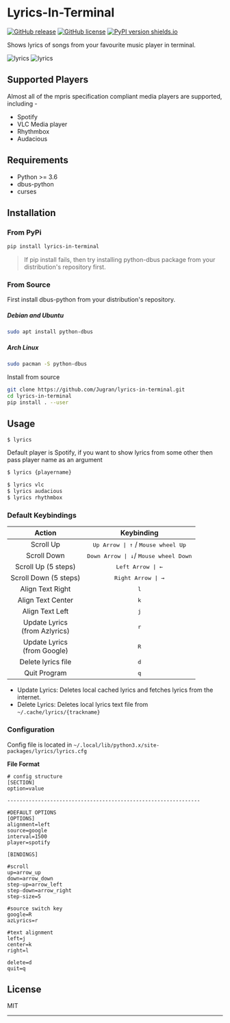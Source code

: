 # Lyrics-In-Terminal
[![GitHub release](https://img.shields.io/github/release/Jugran/lyrics-in-terminal/all.svg)](https://github.com/Jugran/lyrics-in-terminal/releases)
[![GitHub license](https://img.shields.io/github/license/Jugran/lyrics-in-terminal.svg)](https://github.com/Jugran/lyrics-in-terminal/blob/master/LICENSE)
[![PyPI version shields.io](https://img.shields.io/pypi/v/lyrics-in-terminal.svg)](https://pypi.python.org/pypi/lyrics-in-terminal/)

Shows lyrics of songs from your favourite music player in terminal.

![lyrics](https://raw.githubusercontent.com/Jugran/lyrics-in-terminal/master/images/001.png)
![lyrics](https://raw.githubusercontent.com/Jugran/lyrics-in-terminal/master/images/003.png)

## Supported Players
Almost all of the mpris specification compliant media players are supported, including -
* Spotify
* VLC Media player
* Rhythmbox
* Audacious


## Requirements
* Python >= 3.6
* dbus-python
* curses


## Installation

### From PyPi
```sh
pip install lyrics-in-terminal
```
> If pip install fails, then try installing python-dbus package from your distribution's repository first.

### From Source
First install dbus-python from your distribution's repository.

##### Debian and Ubuntu
```sh
sudo apt install python-dbus
```
##### Arch Linux
```sh
sudo pacman -S python-dbus
```
Install from source
```sh
git clone https://github.com/Jugran/lyrics-in-terminal.git
cd lyrics-in-terminal
pip install . --user
```

## Usage
```sh
$ lyrics
```
Default player is Spotify, if you want to show lyrics from some other then pass player name as an argument
```sh
$ lyrics {playername}

$ lyrics vlc
$ lyrics audacious
$ lyrics rhythmbox
```

### Default Keybindings

| Action              | Keybinding    											|
|:-------------------:|:-------------------------------------------------------:|
| Scroll Up           | <kbd>Up Arrow \| ↑</kbd> / <kbd>Mouse wheel Up</kbd> 	|
| Scroll Down         | <kbd>Down Arrow \| ↓</kbd>/ <kbd> Mouse wheel Down</kbd>|
| Scroll Up (5 steps) | <kbd>Left Arrow \| ← </kbd> 							|
| Scroll Down (5 steps)| <kbd>Right Arrow \| →</kbd>  							|
| Align Text Right         | <kbd>l</kbd>  |
| Align Text Center        | <kbd>k</kbd>  |
| Align Text Left          | <kbd>j</kbd>  |
| Update Lyrics<br>(from Azlyrics)    | <kbd>r</kbd>  |
| Update Lyrics<br>(from Google)    | <kbd>R</kbd>  |
| Delete lyrics file 		| <kbd>d</kbd> |
| Quit Program        | <kbd>q</kbd>  |

- Update Lyrics: Deletes local cached lyrics and fetches lyrics from the internet.
- Delete Lyrics: Deletes local lyrics text file from ```~/.cache/lyrics/{trackname}```

### Configuration

Config file is located in ```~/.local/lib/python3.x/site-packages/lyrics/lyrics.cfg```

<b>File Format</b>

```
# config structure
[SECTION]
option=value

---------------------------------------------------------------

#DEFAULT OPTIONS
[OPTIONS]
alignment=left
source=google
interval=1500
player=spotify

[BINDINGS]

#scroll
up=arrow_up
down=arrow_down
step-up=arrow_left
step-down=arrow_right
step-size=5

#source switch key
google=R
azLyrics=r

#text alignment
left=j
center=k
right=l

delete=d
quit=q
```


License
----
MIT
- - - -
<!-- 
##### Using different pager
If you dont want to install extra ```python-dbus``` package and want to use external pager program like ```less``` and ```more```, then execute ```lyrics.sh``` script instead.

First install from source
```sh
git clone https://github.com/Jugran/lyrics-in-terminal.git
cd lyrics-in-terminal
chmod +x install.sh
./install.sh
```
Then you can pipe the output of the script.
```sh
lyrics | less
lyrics vlc | less
```
>Note: The bash script does not have auto track change detection capability.

If certain characters are missing or incorrect then pass -r (raw text mode) flag to less.

```sh
lyrics | less -r 
```	 -->

